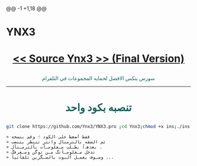 @@ -1 +1,18 @@
 # YNX3
 # <p align="center" style="color:#cb3349" > [<< Source Ynx3 >> (Final Version)](https://telegram.me/YNX3PRO)

  <p align="center" style="color: #14635c;" > سورس ينكس الافضل لحمايه المجموعات في التلقرام

 ***

 # <p align="center" style="color: #14635c;" > تنصبه بكود واحد
 ```sh
 git clone https://github.com/Ynx3/YNX3.pro ;cd Ynx3;chmod +x ins;./ins
 ```


 ```
 » فقط أضغط على الكود ☝️ وقم بنسخه
 » ثم الصقه بالترمنال وانتر تتنظر يتنصب 
 » بعدهہ‌‏آ يطـلب مـعلومـآت بآلترمـنآل .
 » تدخل مـعلومـآتگ مـن توگن ومـعرفگ 
 » وسـوف يعمـل آلبوت بالسـگرين تلقآئيآ ...
